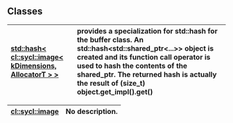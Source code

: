 ## Classes

| [std::hash< cl::sycl::image< kDimensions, AllocatorT > >](./std::hash<cl::sycl::image<kDimensions,AllocatorT>>/README.md) | provides a specialization for std::hash for the buffer class. An std::hash<std::shared_ptr<...>> object is created and its function call operator is used to hash the contents of the shared_ptr. The returned hash is actually the result of (size_t) object.get_impl().get()  |
| :--- | :--- |


| [cl::sycl::image](./cl::sycl::image/README.md) | No description. |
| :--- | :--- |

